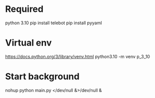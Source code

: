 # Required
python 3.10
pip install telebot
pip install pyyaml

# Virtual env
https://docs.python.org/3/library/venv.html
python3.10 -m venv p_3_10

# Start background
nohup python main.py </dev/null &>/dev/null &